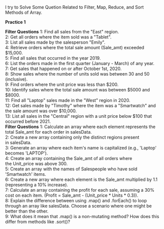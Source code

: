 I try to Solve Some Quetion Related to Filter, Map, Reduce, and Sort Methods of Array.

**Practice 1**

**Filter Questions**
1: Find all sales from the "East" region.<br>
2: Get all orders where the item sold was a "Tablet".<br>
3: List all sales made by the salesperson "Emily".<br>
4: Retrieve orders where the total sale amount (Sale_amt) exceeded $15,000.<br>
5: Find all sales that occurred in the year 2019.<br>
6: List the orders made in the first quarter (January - March) of any year.<br>
7: Get sales that happened on or after October 1st, 2020.<br>
8: Show sales where the number of units sold was between 30 and 50 (inclusive).<br>
9: Find orders where the unit price was less than $200.<br>
10: Identify sales where the total sale amount was between $5000 and $8000.<br>
11: Find all "Laptop" sales made in the "West" region in 2020.<br>
12: Get sales made by "Timothy" where the item was a "Smartwatch" and the sale amount was over $10,000.<br>
13: List all sales in the "Central" region with a unit price below $100 that occurred before 2021.<br>
**Filter Questions**
1: Calculate an array where each element represents the total Sale_amt for each order in salesData.<br>
2: Create a new array containing only the distinct regions present in salesData.<br>
3: Generate an array where each item's name is capitalized (e.g., 'Laptop' becomes 'LAPTOP').<br>
4: Create an array containing the Sale_amt of all orders where the Unit_price was above 300.<br>
5: Create an array with the names of Salespeople who have sold 'Smartwatch' items.<br>
6: Create a new array where each element is the Sale_amt multiplied by 1.1 (representing a 10% increase).<br>
7: Calculate an array containing the profit for each sale, assuming a 30% cost on each item. (Profit = Sale_amt - (Unit_price * Units * 0.3)).<br>
8: Explain the difference between using .map() and .forEach() to loop through an array like salesData. Choose a scenario where one might be better than the other.<br>
9: What does it mean that .map() is a non-mutating method? How does this differ from methods like .sort()?<br>
